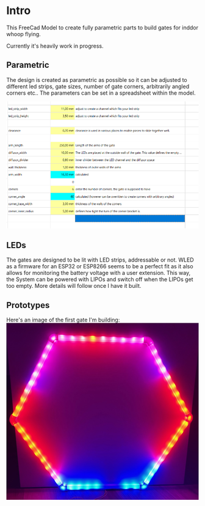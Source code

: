 # Intro
This FreeCad Model to create fully parametric parts to build gates for inddor whoop flying.

Currently it's heavily work in progress. 

## Parametric

The design is created as parametric as possible so it can be adjusted to different led strips, gate sizes, number of gate corners, arbitrarily angled corners etc.. The parameters can be set in a spreadsheet within the model. 

![parameters](images/parameters.png)

## LEDs
The gates are designed to be lit with LED strips, addressable or not. WLED as a firmware for an ESP32 or ESP8266 seems to be a perfect fit as it also allows for monitoring the battery voltage with a user extension. This way, the System can be powered with LIPOs and switch off when the LIPOs get too empty. More details will follow once I have it built. 

## Prototypes
Here's an image of the first gate I'm building:
![gate](images/prototype.jpg)
